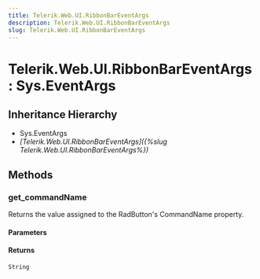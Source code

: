 ```yaml
---
title: Telerik.Web.UI.RibbonBarEventArgs
description: Telerik.Web.UI.RibbonBarEventArgs
slug: Telerik.Web.UI.RibbonBarEventArgs
---
```


# Telerik.Web.UI.RibbonBarEventArgs : Sys.EventArgs

## Inheritance Hierarchy

* Sys.EventArgs
* *[Telerik.Web.UI.RibbonBarEventArgs]({%slug Telerik.Web.UI.RibbonBarEventArgs%})*


## Methods

### get_commandName

Returns the value assigned to the RadButton's CommandName property.

#### Parameters

#### Returns

`String` 

